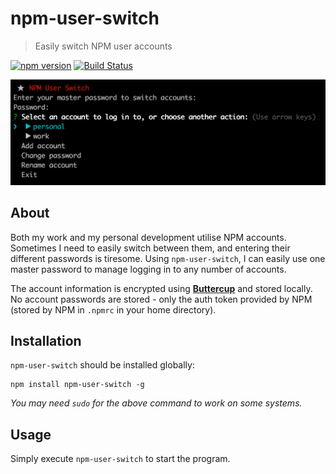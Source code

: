 # npm-user-switch

> Easily switch NPM user accounts

[![npm version](https://badge.fury.io/js/npm-user-switch.svg)](https://www.npmjs.com/package/npm-user-switch) [![Build Status](https://travis-ci.org/perry-mitchell/npm-user-switch.svg?branch=master)](https://travis-ci.org/perry-mitchell/npm-user-switch)

![npm-user-switch menu](https://raw.githubusercontent.com/perry-mitchell/npm-user-switch/master/screenshot.jpg)

## About
Both my work and my personal development utilise NPM accounts. Sometimes I need to easily switch between them, and entering their different passwords is tiresome. Using `npm-user-switch`, I can easily use one master password to manage logging in to any number of accounts.

The account information is encrypted using [**Buttercup**](https://buttercup.pw) and stored locally. No account passwords are stored - only the auth token provided by NPM (stored by NPM in `.npmrc` in your home directory).

## Installation
`npm-user-switch` should be installed globally:

```shell
npm install npm-user-switch -g
```

_You may need `sudo` for the above command to work on some systems._

## Usage
Simply execute `npm-user-switch` to start the program.
